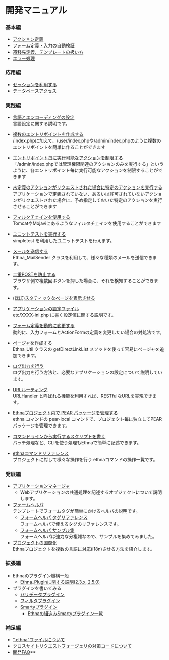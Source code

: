 # 開発マニュアル

### 基本編

- [アクション定義](ethna-document-dev_guide-action.md "ethna-document-dev\_guide-action (1058d)")
- [フォーム定義・入力の自動検証](ethna-document-dev_guide-form.md "ethna-document-dev\_guide-form (1006d)")
- [遷移先定義、テンプレートの扱い方](ethna-document-dev_guide-forward.md "ethna-document-dev\_guide-forward (737d)")
- [エラー処理](ethna-document-dev_guide-error.md "ethna-document-dev\_guide-error (1240d)")

### 応用編

- [セッションを利用する](ethna-document-dev_guide-app-session.md "ethna-document-dev\_guide-app-session (737d)")
- [データベースアクセス](ethna-document-dev_guide-db.md "ethna-document-dev\_guide-db (1240d)")

### 実践編

- [言語とエンコーディングの設定](ethna-document-dev_guide-app-setlanguage.md "ethna-document-dev\_guide-app-setlanguage (737d)")  
言語設定に関する説明です。
- [複数のエントリポイントを作成する](ethna-document-dev_guide-app-multientrypoint.md "ethna-document-dev\_guide-app-multientrypoint (1181d)")  
/index.phpに加えて、/user/index.phpや/admin/index.phpのように複数のエントリポイントを簡単に作ることができます

- [エントリポイント毎に実行可能なアクションを制限する](ethna-document-dev_guide-app-limitentrypoint.md "ethna-document-dev\_guide-app-limitentrypoint (706d)")  
「/admin/index.phpでは管理権限関連のアクションのみを実行する」というように、各エントリポイント毎に実行可能なアクションを制限することができます
- [未定義のアクションがリクエストされた場合に特定のアクションを実行する](ethna-document-dev_guide-app-fallbackentrypoint.md "ethna-document-dev\_guide-app-fallbackentrypoint (1240d)")  
アプリケーションで定義されていない、あるいは許可されていないアクションがリクエストされた場合に、予め指定しておいた特定のアクションを実行させることができます
- [フィルタチェインを使用する](ethna-document-dev_guide-app-filterchain.md "ethna-document-dev\_guide-app-filterchain (1240d)")  
TomcatやMojaviにあるようなフィルタチェインを使用することができます
- [ユニットテストを実行する](ethna-document-dev_guide-misc-unittest.md "ethna-document-dev\_guide-misc-unittest (1240d)")  
simpletest を利用したユニットテストを行えます。
- [メールを送信する](ethna-document-dev_guide-app-mail.md "ethna-document-dev\_guide-app-mail (737d)")  
Ethna\_MailSender クラスを利用して、様々な種類のメールを送信できます。
- [二重POSTを防止する](ethna-document-dev_guide-app-duplicatepost.md "ethna-document-dev\_guide-app-duplicatepost (1240d)")  
ブラウザ側で複数回ボタンを押した場合に、それを検知することができます。
- [(ほぼ)スタティックなページを表示させる](ethna-document-dev_guide-app-static.md "ethna-document-dev\_guide-app-static (1240d)")
- [アプリケーションの設定ファイル](ethna-document-dev_guide-app-config.md "ethna-document-dev\_guide-app-config (858d)")  
etc/XXXX-ini.php に書く設定値に関する説明です。
- [フォーム定義を動的に変更する](ethna-document-dev_guide-app-dynamicform.md "ethna-document-dev\_guide-app-dynamicform (182d)")  
動的に、入力フォームとActionFormの定義を変更したい場合の対処法です。
- [ページャを作成する](ethna-document-dev_guide-misc-pager.md "ethna-document-dev\_guide-misc-pager (738d)")  
Ethna\_Util クラスの getDirectLinkList メソッドを使って容易にページャを追加できます。
- [ログ出力を行う](ethna-document-dev_guide-log.md "ethna-document-dev\_guide-log (874d)")  
ログ出力を行う方法と、必要なアプリケーションの設定について説明しています。
- [URLルーティング](ethna-document-dev_guide-urlhandler.md "ethna-document-dev\_guide-urlhandler (926d)")  
URLHandler と呼ばれる機能を利用すれば、RESTfulなURLを実現できます。
- [Ethnaプロジェクト内で PEAR パッケージを管理する](ethna-document-dev_guide-pearlocal.md "ethna-document-dev\_guide-pearlocal (858d)")  
ethna コマンドの pear-local コマンドで、プロジェクト毎に独立してPEARパッケージを管理できます。
- [コマンドラインから実行するスクリプトを書く](ethna-document-dev_guide-cli.md "ethna-document-dev\_guide-cli (512d)")  
バッチ処理など、CLIを使う処理もEthnaで簡単に記述できます。
- [ethnaコマンドリファレンス](ethna-document-dev_guide-ethna_command.md "ethna-document-dev\_guide-ethna\_command (520d)")  
プロジェクトに対して様々な操作を行う ethnaコマンドの操作一覧です。

### 発展編

- [アプリケーションマネージャ](ethna-document-dev_guide-appobj-manager.md "ethna-document-dev\_guide-appobj-manager (965d)")  
  - Webアプリケーションの共通処理を記述するオブジェクトについて説明します。
- [フォームヘルパ](ethna-document-dev_guide-view-form_helper.md "ethna-document-dev\_guide-view-form\_helper (998d)")  
テンプレートでフォームタグが簡単にかけるヘルパの説明です。
  - [フォームヘルパ タグリファレンス](ethna-document-dev_guide-view-form_helper-ref.md "ethna-document-dev\_guide-view-form\_helper-ref (999d)")  
フォームヘルパで使えるタグのリファレンスです。
  - [フォームヘルパ サンプル集](ethna-document-dev_guide-view-form_helper-samples.md "ethna-document-dev\_guide-view-form\_helper-samples (999d)")  
フォームヘルパは強力な分複雑なので、サンプルを集めてみました。
- [プロジェクトの国際化](ethna-document-dev_guide-i18n.md "ethna-document-dev\_guide-i18n (737d)")  
Ethnaプロジェクトを複数の言語に対応(i18n)させる方法を紹介します。

### 拡張編

- Ethnaのプラグイン機構一般
  - [Ethna\_Pluginに関する説明(2.3.x, 2.5.0)](ethna-document-dev_guide-plugin.md "ethna-document-dev\_guide-plugin (737d)")
- プラグインを書いてみる
  - [バリデータプラグイン](ethna-document-dev_guide-form-validate_with_plugin.md "ethna-document-dev\_guide-form-validate\_with\_plugin (513d)")
  - [フィルタプラグイン](ethna-document-dev-guide-make-filterplugin.md "ethna-document-dev-guide-make-filterplugin (737d)")
  - [Smartyプラグイン](ethna-document-dev-guide-make-smartyplugin.md "ethna-document-dev-guide-make-smartyplugin (737d)")
    - [Ethnaの組込みSmartyプラグイン一覧](ethna-document-dev_guide-view-smarty-plugin.md "ethna-document-dev\_guide-view-smarty-plugin (737d)")  

### 補足編
- [".ethna"ファイルについて](ethna-document-dev_resourcefile.md "ethna-document-dev\_resourcefile (1240d)")
- [クロスサイトリクエストフォージェリの対策コードについて](ethna-document-dev_guide-csrf.md "ethna-document-dev\_guide-csrf (1240d)")
- [開発FAQ](ethna-document-faq-dev_guide_faq.md "ethna-document-faq-dev\_guide\_faq (155d)")**
